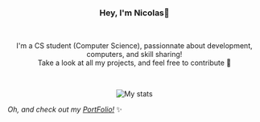 <div align="center">
<h3>Hey, I'm Nicolas👋</h3><br/> <!--I know, applying style directly in html is a crime-->
<p align="center">I'm a CS student (Computer Science), passionnate about development, computers, and skill sharing!<br/>
Take a look at all my projects, and feel free to contribute 🤍</p>
<br/>
<!--
**ImNicolasTheDev/ImNicolasTheDev** is a ✨ _special_ ✨ repository because its `README.md` (this file) appears on your GitHub profile.

Here are some ideas to get you started:

- 🔭 I’m currently working on ...
- 🌱 I’m currently learning ...
- 👯 I’m looking to collaborate on ...
- 🤔 I’m looking for help with ...
- 💬 Ask me about ...
- 📫 How to reach me: ...
- 😄 Pronouns: ...
- ⚡ Fun fact: ...
-->
<!-- This line above is generating the nice looking stats :) -->
![My stats](https://readme-stats-liart.vercel.app//api?username=ImNicolasTheDev&theme=calm&show_icons=true)
</div>

*Oh, and check out my [PortFolio!](http://ImNicolasTheDev.github.io)* ✨
